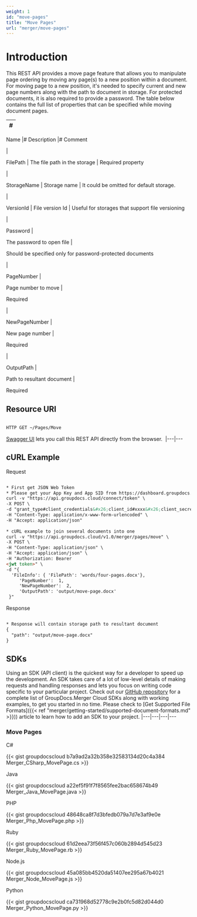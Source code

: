 ```yaml
---
weight: 1
id: "move-pages"
title: "Move Pages"
url: "merger/move-pages"
---
```







# Introduction #

This REST API provides a move page feature that allows you to manipulate page ordering by moving any page(s) to a new position within a document. 
For moving page to a new position, it's needed to specify current and new page numbers along with the path to document in storage. For protected documents, it is also required to provide a password.
The table below contains the full list of properties that can be specified while moving document pages.

|#
|---
Name
|#
Description
|#
Comment

|

FilePath
|
The file path in the storage
|
Required property

|

StorageName
|
Storage name
|
It could be omitted for default storage.

|

VersionId
|
File version Id
|
Useful for storages that support file versioning

|


Password
|

The password to open file
|

Should be specified only for password-protected documents

|


PageNumber
|

Page number to move
|

Required

|


NewPageNumber
|

New page number
|

Required

|


OutputPath
|

Path to resultant document
|

Required



## Resource URI ##

```html 

HTTP GET ~/Pages/Move

 ```

[Swagger UI](https://apireference.groupdocs.cloud/merger/#/Pages/Move) lets you call this REST API directly from the browser.  
|---|---

## cURL Example ##


 Request
```html 

* First get JSON Web Token
* Please get your App Key and App SID from https://dashboard.groupdocs.cloud/#/apps. Kindly place App Key in "client_secret" and App SID in "client_id" argument.
curl -v "https://api.groupdocs.cloud/connect/token" \
-X POST \
-d "grant_type#client_credentials&#x26;client_id#xxxx&#x26;client_secret#xxxx" \
-H "Content-Type: application/x-www-form-urlencoded" \
-H "Accept: application/json"
 
* cURL example to join several documents into one
curl -v "https://api.groupdocs.cloud/v1.0/merger/pages/move" \
-X POST \
-H "Content-Type: application/json" \
-H "Accept: application/json" \
-H "Authorization: Bearer 
<jwt token>" \ 
-d "{
  'FileInfo': { 'FilePath': 'words/four-pages.docx'},
     'PageNumber':  1, 
     'NewPageNumber':  2, 
     'OutputPath': 'output/move-page.docx' 
 }"
 ```


 Response
```html 

* Response will contain storage path to resultant document
{
  "path": "output/move-page.docx"
}
 ```




## SDKs ##

Using an SDK (API client) is the quickest way for a developer to speed up the development. An SDK takes care of a lot of low-level details of making requests and handling responses and lets you focus on writing code specific to your particular project. Check out our [GitHub repository](https://github.com/groupdocs-merger-cloud) for a complete list of GroupDocs.Merger Cloud SDKs along with working examples, to get you started in no time. Please check to [Get Supported File Formats]({{< ref "merger/getting-started/supported-document-formats.md" >}})) article to learn how to add an SDK to your project.
|---|---|---|---

### Move Pages ###

 C#

{{< gist groupdocscloud b7a9ad2a32b358e32583134d20c4a384 Merger_CSharp_MovePage.cs >}}




 Java

{{< gist groupdocscloud a22ef5f91f7f8565fee2bac658674b49 Merger_Java_MovePage.java >}}





 PHP

{{< gist groupdocscloud 48648ca8f7d3bfedb079a7d7e3af9e0e Merger_Php_MovePage.php >}}




 Ruby

{{< gist groupdocscloud 61d2eea73f56f457c060b2894d545d23 Merger_Ruby_MovePage.rb >}}




 Node.js

{{< gist groupdocscloud 45a085bb4520da51407ee295a67b4021 Merger_Node_MovePage.js >}}




 Python

{{< gist groupdocscloud ca731968d52778c9e2b0fc5d82d044d0 Merger_Python_MovePage.py >}}




